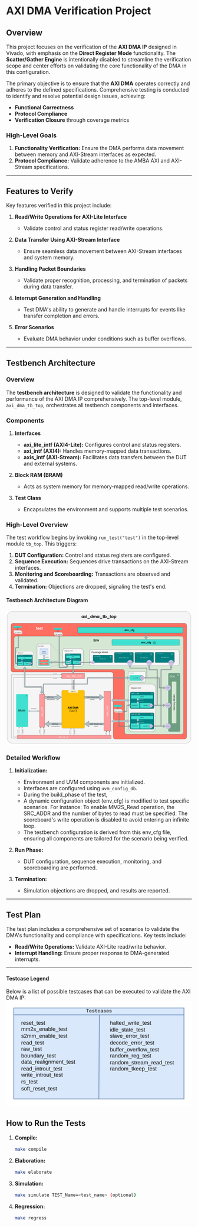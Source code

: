 # AXI DMA Verification Project

## Overview
This project focuses on the verification of the **AXI DMA IP** designed in Vivado, with emphasis on the **Direct Register Mode** functionality. The **Scatter/Gather Engine** is intentionally disabled to streamline the verification scope and center efforts on validating the core functionality of the DMA in this configuration.

The primary objective is to ensure that the **AXI DMA** operates correctly and adheres to the defined specifications. Comprehensive testing is conducted to identify and resolve potential design issues, achieving:
- **Functional Correctness**
- **Protocol Compliance**
- **Verification Closure** through coverage metrics

### High-Level Goals
1. **Functionality Verification:** Ensure the DMA performs data movement between memory and AXI-Stream interfaces as expected.  
2. **Protocol Compliance:** Validate adherence to the AMBA AXI and AXI-Stream specifications.  

---

## Features to Verify
Key features verified in this project include:
1. **Read/Write Operations for AXI-Lite Interface**  
   - Validate control and status register read/write operations.  

2. **Data Transfer Using AXI-Stream Interface**  
   - Ensure seamless data movement between AXI-Stream interfaces and system memory.  

3. **Handling Packet Boundaries**  
   - Validate proper recognition, processing, and termination of packets during data transfer.  

4. **Interrupt Generation and Handling**  
   - Test DMA's ability to generate and handle interrupts for events like transfer completion and errors.  

5. **Error Scenarios**  
   - Evaluate DMA behavior under conditions such as buffer overflows.  

---

## Testbench Architecture

### Overview
The **testbench architecture** is designed to validate the functionality and performance of the AXI DMA IP comprehensively. The top-level module, `axi_dma_tb_top`, orchestrates all testbench components and interfaces.

### Components
1. **Interfaces**  
   - **axi_lite_intf (AXI4-Lite):** Configures control and status registers.  
   - **axi_intf (AXI4):** Handles memory-mapped data transactions.  
   - **axis_intf (AXI-Stream):** Facilitates data transfers between the DUT and external systems.  

2. **Block RAM (BRAM)**  
   - Acts as system memory for memory-mapped read/write operations.  

3. **Test Class**  
   - Encapsulates the environment and supports multiple test scenarios.  

### High-Level Overview
The test workflow begins by invoking `run_test("test")` in the top-level module `tb_top`. This triggers:
1. **DUT Configuration:** Control and status registers are configured.  
2. **Sequence Execution:** Sequences drive transactions on the AXI-Stream interfaces.  
3. **Monitoring and Scoreboarding:** Transactions are observed and validated.  
4. **Termination:** Objections are dropped, signaling the test's end.  

#### Testbench Architecture Diagram
![Testbench Architecture](docs/jpgs/TCP_Diagrams-Verification-Architecture.jpg)

### Detailed Workflow
1. **Initialization:**  
   - Environment and UVM components are initialized.  
   - Interfaces are configured using `uvm_config_db`.  
   - During the build_phase of the test, 
   - A dynamic configuration object (env_cfg) is modified to test specific scenarios. For instance: To enable MM2S_Read operation, the SRC_ADDR and the number of bytes to read must be specified. The scoreboard's write operation is disabled to avoid entering an infinite loop.
   - The testbench configuration is derived from this env_cfg file, ensuring all components are tailored for the scenario being verified.

2. **Run Phase:**  
   - DUT configuration, sequence execution, monitoring, and scoreboarding are performed.  

3. **Termination:**  
   - Simulation objections are dropped, and results are reported.  
---
## Test Plan
The test plan includes a comprehensive set of scenarios to validate the DMA's functionality and compliance with specifications. Key tests include:
- **Read/Write Operations:** Validate AXI-Lite read/write behavior.    
- **Interrupt Handling:** Ensure proper response to DMA-generated interrupts.  
---

#### Testcase Legend
Below is a list of possible testcases that can be executed to validate the AXI DMA IP:
![Testcase Legend](./docs/jpgs/TCP_Diagrams-Testcase_Legend.jpg)

## How to Run the Tests
1. **Compile:**  
   ```bash
   make compile

2. **Elaboration:**  
   ```bash
   make elaborate
   
3. **Simulation:**  
   ```bash
   make simulate TEST_Name=<test_name> (optional)

4. **Regression:**  
   ```bash
   make regress
